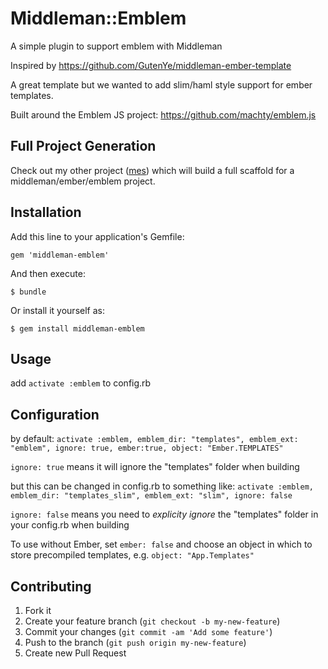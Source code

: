 # Middleman::Emblem

A simple plugin to support emblem with Middleman

Inspired by https://github.com/GutenYe/middleman-ember-template

A great template but we wanted to add slim/haml style support for ember templates.

Built around the Emblem JS project: https://github.com/machty/emblem.js


## Full Project Generation

Check out my other project ([mes](https://github.com/j-mcnally/mes)) which will build a full scaffold for a middleman/ember/emblem project.


## Installation

Add this line to your application's Gemfile:

    gem 'middleman-emblem'

And then execute:

    $ bundle

Or install it yourself as:

    $ gem install middleman-emblem

## Usage

add `activate :emblem` to config.rb

## Configuration

by default:
`activate :emblem, emblem_dir: "templates", emblem_ext: "emblem", ignore: true, ember:true, object: "Ember.TEMPLATES"`

`ignore: true` means it will ignore the "templates" folder when building

but this can be changed in config.rb to something like:
`activate :emblem, emblem_dir: "templates_slim", emblem_ext: "slim", ignore: false`

`ignore: false` means you need to *explicity ignore* the "templates" folder in your config.rb when building

To use without Ember, set `ember: false` and choose an object in which to store precompiled templates, e.g. `object: "App.Templates"`


## Contributing

1. Fork it
2. Create your feature branch (`git checkout -b my-new-feature`)
3. Commit your changes (`git commit -am 'Add some feature'`)
4. Push to the branch (`git push origin my-new-feature`)
5. Create new Pull Request
